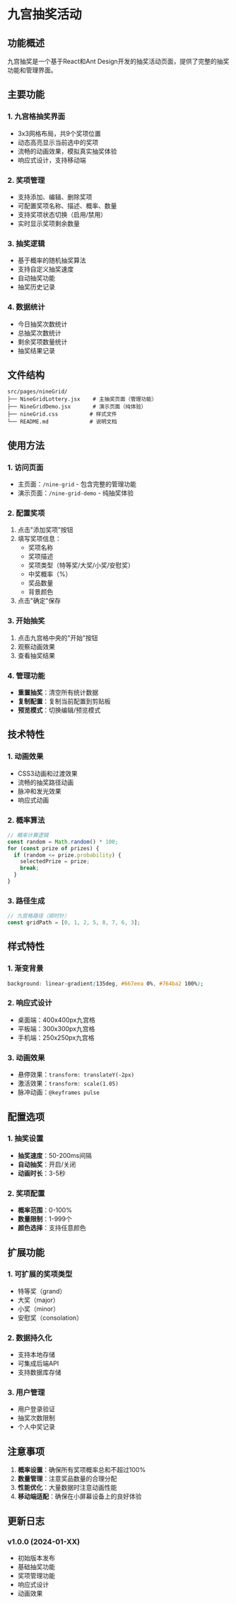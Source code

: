 # 九宫抽奖活动

## 功能概述

九宫抽奖是一个基于React和Ant Design开发的抽奖活动页面，提供了完整的抽奖功能和管理界面。

## 主要功能

### 1. 九宫格抽奖界面
- 3x3网格布局，共9个奖项位置
- 动态高亮显示当前选中的奖项
- 流畅的动画效果，模拟真实抽奖体验
- 响应式设计，支持移动端

### 2. 奖项管理
- 支持添加、编辑、删除奖项
- 可配置奖项名称、描述、概率、数量
- 支持奖项状态切换（启用/禁用）
- 实时显示奖项剩余数量

### 3. 抽奖逻辑
- 基于概率的随机抽奖算法
- 支持自定义抽奖速度
- 自动抽奖功能
- 抽奖历史记录

### 4. 数据统计
- 今日抽奖次数统计
- 总抽奖次数统计
- 剩余奖项数量统计
- 抽奖结果记录

## 文件结构

```
src/pages/nineGrid/
├── NineGridLottery.jsx    # 主抽奖页面（管理功能）
├── NineGridDemo.jsx       # 演示页面（纯体验）
├── nineGrid.css          # 样式文件
└── README.md             # 说明文档
```

## 使用方法

### 1. 访问页面
- 主页面：`/nine-grid` - 包含完整的管理功能
- 演示页面：`/nine-grid-demo` - 纯抽奖体验

### 2. 配置奖项
1. 点击"添加奖项"按钮
2. 填写奖项信息：
   - 奖项名称
   - 奖项描述
   - 奖项类型（特等奖/大奖/小奖/安慰奖）
   - 中奖概率（%）
   - 奖品数量
   - 背景颜色
3. 点击"确定"保存

### 3. 开始抽奖
1. 点击九宫格中央的"开始"按钮
2. 观察动画效果
3. 查看抽奖结果

### 4. 管理功能
- **重置抽奖**：清空所有统计数据
- **复制配置**：复制当前配置到剪贴板
- **预览模式**：切换编辑/预览模式

## 技术特性

### 1. 动画效果
- CSS3动画和过渡效果
- 流畅的抽奖路径动画
- 脉冲和发光效果
- 响应式动画

### 2. 概率算法
```javascript
// 概率计算逻辑
const random = Math.random() * 100;
for (const prize of prizes) {
  if (random <= prize.probability) {
    selectedPrize = prize;
    break;
  }
}
```

### 3. 路径生成
```javascript
// 九宫格路径（顺时针）
const gridPath = [0, 1, 2, 5, 8, 7, 6, 3];
```

## 样式特性

### 1. 渐变背景
```css
background: linear-gradient(135deg, #667eea 0%, #764ba2 100%);
```

### 2. 响应式设计
- 桌面端：400x400px九宫格
- 平板端：300x300px九宫格
- 手机端：250x250px九宫格

### 3. 动画效果
- 悬停效果：`transform: translateY(-2px)`
- 激活效果：`transform: scale(1.05)`
- 脉冲动画：`@keyframes pulse`

## 配置选项

### 1. 抽奖设置
- **抽奖速度**：50-200ms间隔
- **自动抽奖**：开启/关闭
- **动画时长**：3-5秒

### 2. 奖项配置
- **概率范围**：0-100%
- **数量限制**：1-999个
- **颜色选择**：支持任意颜色

## 扩展功能

### 1. 可扩展的奖项类型
- 特等奖（grand）
- 大奖（major）
- 小奖（minor）
- 安慰奖（consolation）

### 2. 数据持久化
- 支持本地存储
- 可集成后端API
- 支持数据库存储

### 3. 用户管理
- 用户登录验证
- 抽奖次数限制
- 个人中奖记录

## 注意事项

1. **概率设置**：确保所有奖项概率总和不超过100%
2. **数量管理**：注意奖品数量的合理分配
3. **性能优化**：大量数据时注意动画性能
4. **移动端适配**：确保在小屏幕设备上的良好体验

## 更新日志

### v1.0.0 (2024-01-XX)
- 初始版本发布
- 基础抽奖功能
- 奖项管理功能
- 响应式设计
- 动画效果 
